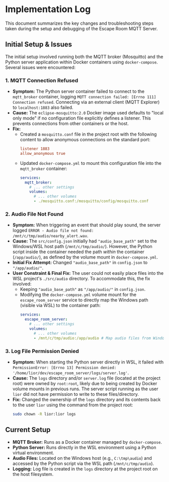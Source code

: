 # Implementation Log

This document summarizes the key changes and troubleshooting steps taken during the setup and debugging of the Escape Room MQTT Server.

## Initial Setup & Issues

The initial setup involved running both the MQTT broker (Mosquitto) and the Python server application within Docker containers using `docker-compose`. Several issues were encountered:

### 1. MQTT Connection Refused

*   **Symptom:** The Python server container failed to connect to the `mqtt_broker` container, logging `MQTT connection failed: [Errno 111] Connection refused`. Connecting via an external client (MQTT Explorer) to `localhost:1883` also failed.
*   **Cause:** The `eclipse-mosquitto:2.0` Docker image used defaults to "local only mode" if no configuration file explicitly defines a listener. This prevents connections from other containers or the host.
*   **Fix:**
    *   Created a `mosquitto.conf` file in the project root with the following content to allow anonymous connections on the standard port:
        ```conf
        listener 1883
        allow_anonymous true
        ```
    *   Updated `docker-compose.yml` to mount this configuration file into the `mqtt_broker` container:
        ```yaml
        services:
          mqtt_broker:
            # ... other settings
            volumes:
              # ... other volumes
              - ./mosquitto.conf:/mosquitto/config/mosquitto.conf
        ```

### 2. Audio File Not Found

*   **Symptom:** When triggering an event that should play sound, the server logged `ERROR - Audio file not found: /mnt/c/tmp/audio/nearby_alert.wav`.
*   **Cause:** The `src/config.json` initially had `"audio_base_path"` set to the Windows/WSL host path (`/mnt/c/tmp/audio/`). However, the Python script inside the container needed the path *within* the container (`/app/audio/`), as defined by the volume mount in `docker-compose.yml`.
*   **Initial Fix Attempt:** Changed `"audio_base_path"` in `config.json` to `"/app/audio/"`.
*   **User Constraint & Final Fix:** The user could not easily place files into the WSL project's `./src/audio` directory. To accommodate this, the fix involved:
    *   Keeping `"audio_base_path"` as `"/app/audio/"` in `config.json`.
    *   Modifying the `docker-compose.yml` volume mount for the `escape_room_server` service to directly map the Windows path (visible via WSL) to the container path:
        ```yaml
        services:
          escape_room_server:
            # ... other settings
            volumes:
              # ... other volumes
              - /mnt/c/tmp/audio:/app/audio # Map audio files from Windows path
        ```

### 3. Log File Permission Denied

*   **Symptom:** When starting the Python server directly in WSL, it failed with `PermissionError: [Errno 13] Permission denied: '/home/lior/dev/escape_room_server/logs/server.log'`.
*   **Cause:** The `logs` directory and/or `server.log` file (located at the project root) were owned by `root:root`, likely due to being created by Docker volume mounts in previous runs. The server script running as the user `lior` did not have permission to write to these files/directory.
*   **Fix:** Changed the ownership of the `logs` directory and its contents back to the user `lior` using the command from the project root:
    ```bash
    sudo chown -R lior:lior logs
    ```

## Current Setup

*   **MQTT Broker:** Runs as a Docker container managed by `docker-compose`.
*   **Python Server:** Runs directly in the WSL environment using a Python virtual environment.
*   **Audio Files:** Located on the Windows host (e.g., `C:\tmp\audio`) and accessed by the Python script via the WSL path (`/mnt/c/tmp/audio`).
*   **Logging:** Log file is created in the `logs` directory at the project root on the host filesystem. 